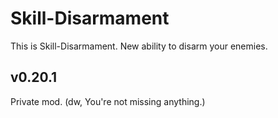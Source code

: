 # Skill-Disarmament

This is Skill-Disarmament. New ability to disarm your enemies.

## v0.20.1

Private mod. (dw, You're not missing anything.)
